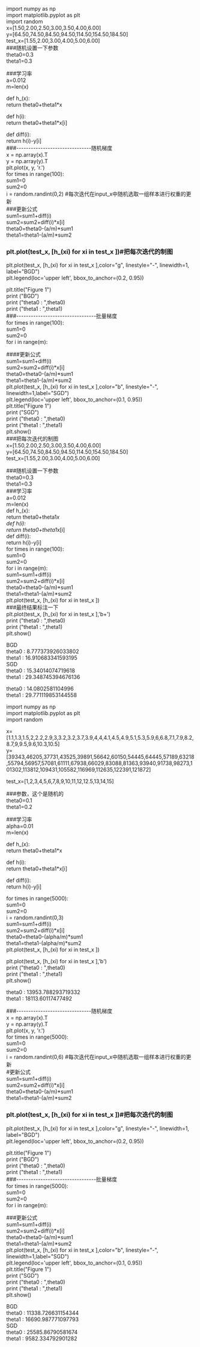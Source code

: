 import numpy as np  
import matplotlib.pyplot as plt  
import random  
x=[1.50,2.00,2.50,3.00,3.50,4.00,6.00]  
y=[64.50,74.50,84.50,94.50,114.50,154.50,184.50]  
test_x=[1.55,2.00,3.00,4.00,5.00,6.00]  
###随机设置一下参数  
theta0=0.3  
theta1=0.3  

###学习率  
a=0.012  
m=len(x)  

def h_(x):  
    return theta0+theta1*x   

def h(i):  
    return theta0+theta1*x[i]  

def diff(i):  
    return h(i)-y[i]    
###-------------------------------随机梯度  
x = np.array(x).T  
y = np.array(y).T  
plt.plot(x, y, 'r.')  
for times in range(100):  
    sum1=0  
    sum2=0  
    i = random.randint(0,2)  #每次迭代在input_x中随机选取一组样本进行权重的更新  
    ###更新公式  
    sum1=sum1+diff(i)  
    sum2=sum2+diff(i)*x[i]  
    theta0=theta0-(a/m)*sum1     
    theta1=theta1-(a/m)*sum2  
   ### plt.plot(test_x,  [h_(xi)  for xi in test_x ])#把每次迭代的制图  
plt.plot(test_x,  [h_(xi)  for xi in test_x ],color="g", linestyle="-", linewidth=1, label="BGD")    
plt.legend(loc='upper left', bbox_to_anchor=(0.2, 0.95))      

plt.title("Figure 1")    
print ("BGD")    
print ("theta0 : ",theta0)    
print ("theta1 : ",theta1)    
###---------------------------------批量梯度    
for times in range(100):  
    sum1=0  
    sum2=0  
    for i in range(m):    
   
   ####更新公式  
      sum1=sum1+diff(i)  
      sum2=sum2+diff(i)*x[i]  
      theta0=theta0-(a/m)*sum1     
      theta1=theta1-(a/m)*sum2  
plt.plot(test_x,  [h_(xi)  for xi in test_x ],color="b", linestyle="-", linewidth=1,label="SGD")  
plt.legend(loc='upper left', bbox_to_anchor=(0.1, 0.95))  
plt.title("Figure 1")  
print ("SGD")  
print ("theta0 : ",theta0)  
print ("theta1 : ",theta1)  
plt.show()  
###把每次迭代的制图  
x=[1.50,2.00,2.50,3.00,3.50,4.00,6.00]  
y=[64.50,74.50,84.50,94.50,114.50,154.50,184.50]  
test_x=[1.55,2.00,3.00,4.00,5.00,6.00]    

###随机设置一下参数  
theta0=0.3  
theta1=0.3  
###学习率  
a=0.012  
m=len(x)  
def h_(x):  
    return theta0+theta1*x   
def h(i):  
    return theta0+theta1*x[i]  
def diff(i):  
    return h(i)-y[i]  
for times in range(100):  
    sum1=0  
    sum2=0  
    for i in range(m):  
        sum1=sum1+diff(i)  
        sum2=sum2+diff(i)*x[i]  
        theta0=theta0-(a/m)*sum1  
        theta1=theta1-(a/m)*sum2  
        plt.plot(test_x,  [h_(xi)  for xi in test_x ])  
###最终结果标注一下  
plt.plot(test_x,  [h_(xi)  for xi in test_x ],'b+')  
print ("theta0 : ",theta0)  
print ("theta1 : ",theta1)  
plt.show()    

BGD  
theta0 :  8.777373926033802  
theta1 :  16.910683341593195  
SGD  
theta0 :  15.34014074719618  
theta1 :  29.348745394676136    
 
theta0 :  14.0802581104996  
theta1 :  29.771119853144558    

 
import numpy as np  
import matplotlib.pyplot as plt  
import random  

x=[1.1,1.3,1.5,2,2.2,2.9,3,3.2,3.2,3.7,3.9,4,4,4.1,4.5,4.9,5.1,5.3,5.9,6,6.8,7.1,7.9,8.2,8.7,9,9.5,9.6,10.3,10.5]  
y=[39343,46205,37731,43525,39891,56642,60150,54445,64445,57189,63218,55794,56957,57081,61111,67938,66029,83088,81363,93940,91738,98273,101302,113812,109431,105582,116969,112635,122391,121872]   

test_x=[1,2,3,4,5,6,7,8,9,10,11,12,12.5,13,14,15]  

###参数，这个是随机的  
theta0=0.1  
theta1=0.2  

###学习率  
alpha=0.01  
m=len(x)    

def h_(x):  
    return theta0+theta1*x   
  
def h(i):  
    return theta0+theta1*x[i]  

def diff(i):  
    return h(i)-y[i]  

for times in range(5000):  
        sum1=0  
        sum2=0  
        i = random.randint(0,3)  
        sum1=sum1+diff(i)  
        sum2=sum2+diff(i)*x[i]  
        theta0=theta0-(alpha/m)*sum1  
        theta1=theta1-(alpha/m)*sum2  
        plt.plot(test_x,  [h_(xi)  for xi in test_x ])  
  
plt.plot(test_x,  [h_(xi)  for xi in test_x ],'b')  
print ("theta0 : ",theta0)  
print ("theta1 : ",theta1)  
plt.show()    

theta0 :  13953.788293719332  
theta1 :  18113.60117477492  

 


###-------------------------------随机梯度  
x = np.array(x).T  
y = np.array(y).T  
plt.plot(x, y, 'r.')  
for times in range(5000):  
    sum1=0  
    sum2=0  
    i = random.randint(0,6)  #每次迭代在input_x中随机选取一组样本进行权重的更新  
    #更新公式  
    sum1=sum1+diff(i)  
    sum2=sum2+diff(i)*x[i]  
    theta0=theta0-(a/m)*sum1     
    theta1=theta1-(a/m)*sum2  
   ### plt.plot(test_x,  [h_(xi)  for xi in test_x ])#把每次迭代的制图  
plt.plot(test_x,  [h_(xi)  for xi in test_x ],color="g", linestyle="-", linewidth=1, label="BGD")  
plt.legend(loc='upper left', bbox_to_anchor=(0.2, 0.95))  

plt.title("Figure 1")  
print ("BGD")  
print ("theta0 : ",theta0)  
print ("theta1 : ",theta1)  
###---------------------------------批量梯度  
for times in range(5000):  
    sum1=0  
    sum2=0  
    for i in range(m):    
   
   ###更新公式  
      sum1=sum1+diff(i)  
      sum2=sum2+diff(i)*x[i]  
      theta0=theta0-(a/m)*sum1     
      theta1=theta1-(a/m)*sum2  
plt.plot(test_x,  [h_(xi)  for xi in test_x ],color="b", linestyle="-", linewidth=1,label="SGD")  
plt.legend(loc='upper left', bbox_to_anchor=(0.1, 0.95))  
plt.title("Figure 1")  
print ("SGD")  
print ("theta0 : ",theta0)  
print ("theta1 : ",theta1)  
plt.show()  

BGD  
theta0 :  11338.726631154344  
theta1 :  16690.987771097793  
SGD  
theta0 :  25585.86790581674  
theta1 :  9582.334792901282  
 

